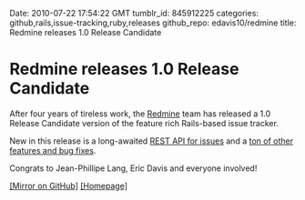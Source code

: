 Date: 2010-07-22 17:54:22 GMT
tumblr_id: 845912225
categories: github,rails,issue-tracking,ruby,releases
github_repo: edavis10/redmine
title: Redmine releases 1.0 Release Candidate

# Redmine releases 1.0 Release Candidate

After four years of tireless work, the [Redmine](http://www.redmine.org) team has released a 1.0 Release Candidate version of the feature rich Rails-based issue tracker. 

New in this release is a long-awaited [REST API for issues](http://www.redmine.org/issues/1214) and a [ton of other features and bug fixes](http://www.redmine.org/versions/show/14).

Congrats to Jean-Phillipe Lang, Eric Davis and everyone involved!

[[Mirror on GitHub]](http://github.com/edavis10/redmine) [[Homepage]](http://www.redmine.org)
